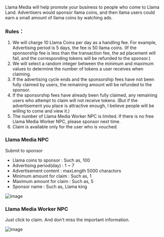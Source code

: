 Llama Media will help promote your business to people who come to Llama Land.
Advertisers would sponsor llama coins, and then llama users could earn a small amount of llama coins by watching ads. 

### Rules：
1. We will charge 10 Llama Coins per day as a handling fee. For example, Advertising period is 5 days, the fee is 50 llama coins. (If the sponsorship fee is less than the transaction fee, the ad placement will fail, and the corresponding tokens will be refunded to the sponsor.)
2. We will select a random integer between the minimum and maximum values to determine the number of tokens a user receives when claiming.
3. If the advertising cycle ends and the sponsorship fees have not been fully claimed by users, the remaining amount will be refunded to the sponsor.
4. If the sponsorship fees have already been fully claimed, any remaining users who attempt to claim will not receive tokens. (But if the advertisement you place is attractive enough, I believe people will be willing to come and view it.)
5. The number of Llama Media Worker NPC is limited. If there is no free Llama Media Worker NPC, please sponsor next time.
6. Claim is available only for the user who is vouched.


### Llama Media NPC
Submit to sponsor
- Llama coins to sponsor : Such as, 100
- Advertising period(day) : 1 ~ 7 
- Advertisement content : maxLength 5000 charactors
- Minimum amount for claim : Such as, 1
- Maximum amount for claim : Such as, 5
- Sponsor name : Such as, Llama king

![image](https://github.com/user-attachments/assets/27acf91b-df39-45e3-9524-b3bebdfb2340)


### Llama Media Worker NPC
Just click to claim. And don't miss the important information.

![image](https://github.com/user-attachments/assets/8760ca47-07b7-4fa5-beaf-3f6f704d59a9)
